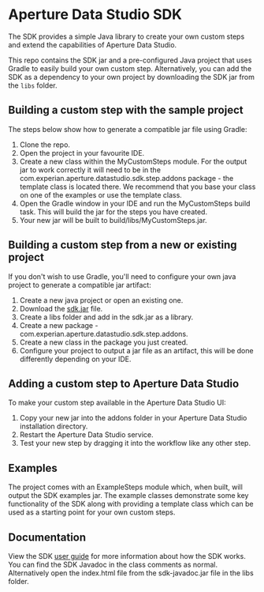 # Aperture Data Studio SDK

The SDK provides a simple Java library to create your own custom steps and extend the capabilities of Aperture Data Studio.

This repo contains the SDK jar and a pre-configured Java project that uses Gradle to easily build your own custom step. Alternatively, you can add the SDK as a dependency to your own project by downloading the SDK jar from the `libs` folder.


## Building a custom step with the sample project

The steps below show how to generate a compatible jar file using Gradle:

1. Clone the repo.
2. Open the project in your favourite IDE.
3. Create a new class within the MyCustomSteps module. For the output jar to work correctly it will need to be in the com.experian.aperture.datastudio.sdk.step.addons package - the template class is located there. We recommend that you base your class on one of the examples or use the template class.
4. Open the Gradle window in your IDE and run the MyCustomSteps build task. This will build the jar for the steps you have created.
5. Your new jar will be built to build/libs/MyCustomSteps.jar.

## Building a custom step from a new or existing project 

If you don't wish to use Gradle, you'll need to configure your own java project to generate a compatible jar artifact:

1. Create a new java project or open an existing one.
2. Download the [sdk.jar](https://github.com/experiandataquality/aperture-data-studio-sdk/raw/master/libs/sdk.jar) file.
3. Create a libs folder and add in the sdk.jar as a library.
4. Create a new package - com.experian.aperture.datastudio.sdk.step.addons.
5. Create a new class in the package you just created.
4. Configure your project to output a jar file as an artifact, this will be done differently depending on your IDE.
 
## Adding a custom step to Aperture Data Studio

To make your custom step available in the Aperture Data Studio UI:

1. Copy your new jar into the addons folder in your Aperture Data Studio installation directory.
2. Restart the Aperture Data Studio service.
3. Test your new step by dragging it into the workflow like any other step.

## Examples

The project comes with an ExampleSteps module which, when built, will output the SDK examples jar. The example classes demonstrate some key functionality of the SDK along with providing a template class which can be used as a starting point for your own custom steps.

## Documentation

View the SDK [user guide](http://edq.com/documentation/applications/aperture-data-studio/sdk-guide) for more information about how the SDK works.
You can find the SDK Javadoc in the class comments as normal. Alternatively open the index.html file from the sdk-javadoc.jar file in the libs folder.

